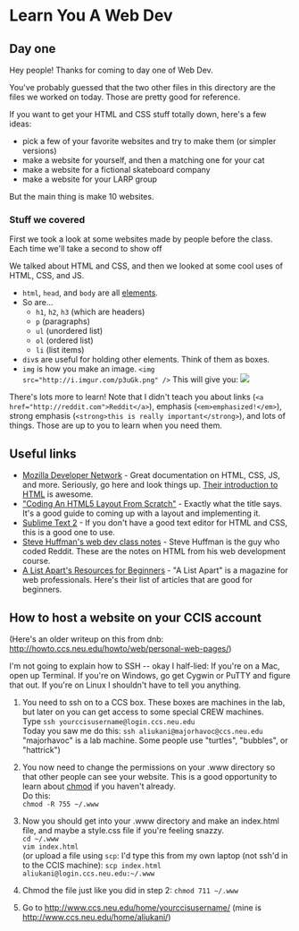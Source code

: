 # Learn You A Web Dev
## Day one

Hey people! Thanks for coming to day one of Web Dev.

You've probably guessed that the two other files in this directory are
the files we worked on today. Those are pretty good for reference.

If you want to get your HTML and CSS stuff totally down, here's a few
ideas:  

* pick a few of your favorite websites and try to make them (or
  simpler versions)
* make a website for yourself, and then a matching one for your cat
* make a website for a fictional skateboard company
* make a website for your LARP group

But the main thing is make 10 websites.

### Stuff we covered

First we took a look at some websites made by people before the class.
Each time we'll take a second to show off 

We talked about HTML and CSS, and then we looked at some cool uses of
HTML, CSS, and JS.

* `html`, `head`, and `body` are all [elements][].
* So are...
  * `h1`, `h2`, `h3` (which are headers)
  * `p` (paragraphs)
  * `ul` (unordered list)
  * `ol` (ordered list)
  * `li` (list items)
* `div`s are useful for holding other elements. Think of them as
  boxes.
* `img` is how you make an image.
  `<img src="http://i.imgur.com/p3uGk.png" />`
  This will give you:
    ![](http://i.imgur.com/p3uGk.png)

There's lots more to learn! Note that I didn't teach you about links
(`<a href="http://reddit.com">Reddit</a>`), emphasis
(`<em>emphasized!</em>`), strong emphasis (`<strong>this is
really important</strong>`), and lots of things. Those are up to you
to learn when you need them.

[elements]: https://developer.mozilla.org/en-US/docs/HTML/Introduction#Elements_-_the_basic_building_blocks

## Useful links

* [Mozilla Developer Network][mdn] - Great documentation on HTML, CSS,
  JS, and more. Seriously, go here and look things up. [Their
introduction to HTML][intro] is awesome.
* ["Coding An HTML5 Layout From Scratch"][html5] - Exactly what the
  title says. It's a good guide to coming up with a layout and
  implementing it.
* [Sublime Text 2][subl] - If you don't have a good text editor for
  HTML and CSS, this is a good one to use.
* [Steve Huffman's web dev class notes][huff] - Steve Huffman is the guy who coded Reddit. These are the notes on HTML from his web development course.
* [A List Apart's Resources for Beginners][ala] - "A List Apart" is a magazine for web professionals. Here's their list of articles that are good for beginners.

[mdn]: https://developer.mozilla.org/en-US/
[intro]: https://developer.mozilla.org/en-US/docs/HTML/Introduction
[html5]: http://coding.smashingmagazine.com/2009/08/04/designing-a-html-5-layout-from-scratch/
[subl]: http://www.sublimetext.com/
[huff]: http://www.udacity.com/wiki/CS253%20Unit%201?course=cs253#world-wide-web
[ala]: http://www.alistapart.com/articles/alaprimer2/


## How to host a website on your CCIS account

(Here's an older writeup on this from dnb: http://howto.ccs.neu.edu/howto/web/personal-web-pages/)

I'm not going to explain how to SSH -- okay I half-lied: If
you're on a Mac, open up Terminal. If you're on Windows, go get Cygwin
or PuTTY and figure that out. If you're on Linux I shouldn't have to
tell you anything.

1. You need to ssh on to a CCS box. These boxes are machines in the
   lab, but later on you can get access to some special CREW machines.  
   Type `ssh yourccisusername@login.ccs.neu.edu`  
   Today you saw me do this:
    `ssh aliukani@majorhavoc@ccs.neu.edu`
    "majorhavoc" is a lab machine. Some people use "turtles", "bubbles", or "hattrick")

2. You now need to change the permissions on your .www directory
   so that other people can see your website. This is a good
   opportunity to learn about [chmod][] if you haven't already.  
   Do this:  
    `chmod -R 755 ~/.www`  

3. Now you should get into your .www directory and make an index.html
   file, and maybe a style.css file if you're feeling snazzy.  
    `cd ~/.www`  
    `vim index.html`  
    (or upload a file using `scp`: I'd type this from my own laptop (not ssh'd in to the CCIS machine): `scp index.html aliukani@login.ccs.neu.edu:~/.www`

4. Chmod the file just like you did in step 2: `chmod 711 ~/.www`

5. Go to http://www.ccs.neu.edu/home/yourccisusername/ (mine is http://www.ccs.neu.edu/home/aliukani/)

[chmod]: http://en.wikipedia.org/wiki/Chmod

